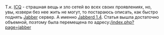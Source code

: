 Т.к. <a href="http://icq.com">ICQ</a> - страшная вещь и зло сетей во всех своих проявлениях, но, увы, юзвери без нее жить не могут, то постараюсь описать, как быстро поднять <a href="http://www.jabber.org">Jabber</a> сервер. А именно <a href="http://jabberd.jabberstudio.org/1.4/">Jabberd 1.4</a>. Статья вышла достаточно объемной, поэтому была перемещена по адресу:<a href="/index.php?page=jabber">/index.php?page=jabber</a>